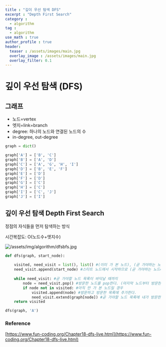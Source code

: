 ```yaml
---
title : "깊이 우선 탐색 DFS"
excerpt : "Depth First Search"
category :
  - algorithm
tag :
  - algorithm
use_math : true
author_profile : true
header:
  teaser : /assets/images/main.jpg
  overlay_image : /assets/images/main.jpg
  overlay_filter: 0.1
---
```


# 깊이 우선 탐색 (DFS)

## 그래프

- 노드=vertex
- 엣지=link=branch
- degree: 하나의 노드와 연결된 노드의 수
- in-degree, out-degree

```python
graph = dict()

graph['A'] = ['B', 'C']
graph['B'] = ['A', 'D']
graph['C'] = ['A', 'G', 'H', 'I']
graph['D'] = ['B', 'E', 'F']
graph['E'] = ['D']
graph['F'] = ['D']
graph['G'] = ['C']
graph['H'] = ['C']
graph['I'] = ['C', 'J']
graph['J'] = ['I']
```

## 깊이 우선 탐색 Depth First Search

정점의 자식들을 먼저 탐색하는 방식

시간복잡도: O(노드수+엣지수)

![/assets/img/algorithm/dfsbfs.jpg](/assets/img/algorithm/dfsbfs.jpg)

```python
def dfs(graph, start_node):
    
    visited, need_visit = list(), list() #(이미 가 본 노드), (곧 가야하는 노드)
    need_visit.append(start_node) #스타트 노드에서 시작하므로 (곧 가야하는 노드=스타트노드)
    
    while need_visit: #곧 가야할 노드 목록이 바닥날 때까지
        node = need_visit.pop() #방문한 노드를 pop한다. (마지막 노드부터 방문한다)
        if node not in visited: #아직 안 가 본 노드일 경우
            visited.append(node) #방문하고 방문한 목록에 추가한다.
            need_visit.extend(graph[node]) #곧 가야할 노드 목록에 내가 방문한 노드와 연결된 곳을 다 추가한다.
    return visited

dfs(graph, 'A')
```

### Reference

[https://www.fun-coding.org/Chapter18-dfs-live.html](https://www.fun-coding.org/Chapter18-dfs-live.html)